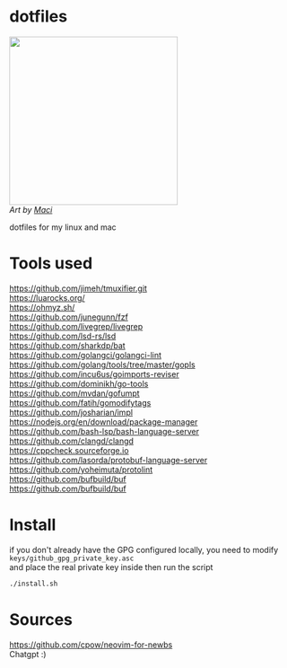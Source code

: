 # dotfiles
<p>
<img src="https://github.com/user-attachments/assets/16f83416-b24a-4a3d-863e-2bee052133d7" width=300 alt/> <br/>
<em>Art by <a href="https://www.fiverr.com/macistudio">Maci</a></em><br/>
</p>

dotfiles for my linux and mac

# Tools used

https://github.com/jimeh/tmuxifier.git <br/>
https://luarocks.org/ <br/>
https://ohmyz.sh/ <br/>
https://github.com/junegunn/fzf <br/>
https://github.com/livegrep/livegrep <br/>
https://github.com/lsd-rs/lsd <br/>
https://github.com/sharkdp/bat <br/>
https://github.com/golangci/golangci-lint <br/>
https://github.com/golang/tools/tree/master/gopls <br/>
https://github.com/incu6us/goimports-reviser <br/>
https://github.com/dominikh/go-tools <br/>
https://github.com/mvdan/gofumpt <br/>
https://github.com/fatih/gomodifytags <br/>
https://github.com/josharian/impl <br/>
https://nodejs.org/en/download/package-manager <br/>
https://github.com/bash-lsp/bash-language-server <br/>
https://github.com/clangd/clangd <br/>
https://cppcheck.sourceforge.io <br/>
https://github.com/lasorda/protobuf-language-server <br/>
https://github.com/yoheimuta/protolint <br/>
https://github.com/bufbuild/buf <br/>
https://github.com/bufbuild/buf <br/>

# Install

if you don't already have the GPG configured locally, you need to modify `keys/github_gpg_private_key.asc` <br/>
and place the real private key inside then run the script<br/>

```sh
./install.sh
```

# Sources

https://github.com/cpow/neovim-for-newbs <br/>
Chatgpt :)

